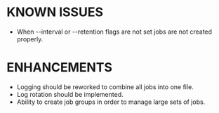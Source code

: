 # KNOWN ISSUES
- When --interval or --retention flags are not set jobs are not created properly.

# ENHANCEMENTS
- Logging should be reworked to combine all jobs into one file.
- Log rotation should be implemented.
- Ability to create job groups in order to manage large sets of jobs.
